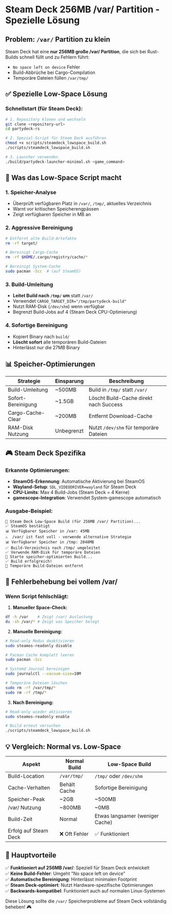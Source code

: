 # Steam Deck 256MB /var/ Partition - Spezielle Lösung

## Problem: `/var/` Partition zu klein

Steam Deck hat eine **nur 256MB große /var/ Partition**, die sich bei Rust-Builds schnell füllt und zu Fehlern führt:
- `No space left on device` Fehler
- Build-Abbrüche bei Cargo-Compilation  
- Temporäre Dateien füllen `/var/tmp/` 

## ✅ Spezielle Low-Space Lösung

### Schnellstart (für Steam Deck):

```bash
# 1. Repository klonen und wechseln
git clone <repository-url>
cd partydeck-rs

# 2. Spezial-Script für Steam Deck ausführen  
chmod +x scripts/steamdeck_lowspace_build.sh
./scripts/steamdeck_lowspace_build.sh

# 3. Launcher verwenden
./build/partydeck-launcher-minimal.sh <game_command>
```

## 🔧 Was das Low-Space Script macht

### 1. Speicher-Analyse
- Überprüft verfügbaren Platz in `/var/`, `/tmp/`, aktuelles Verzeichnis
- Warnt vor kritischen Speicherengpässen
- Zeigt verfügbaren Speicher in MB an

### 2. Aggressive Bereinigung
```bash
# Entfernt alte Build-Artefakte
rm -rf target/

# Bereinigt Cargo-Cache  
rm -rf $HOME/.cargo/registry/cache/*

# Bereinigt System-Cache
sudo pacman -Scc  # (auf SteamOS)
```

### 3. Build-Umleitung
- **Leitet Build nach `/tmp/` um** statt `/var/`
- Verwendet `CARGO_TARGET_DIR="/tmp/partydeck-build"`
- Nutzt RAM-Disk (`/dev/shm`) wenn verfügbar
- Begrenzt Build-Jobs auf 4 (Steam Deck CPU-Optimierung)

### 4. Sofortige Bereinigung
- Kopiert Binary nach `build/`
- **Löscht sofort** alle temporären Build-Dateien  
- Hinterlässt nur die 27MB Binary

## 📊 Speicher-Optimierungen

| Strategie | Einsparung | Beschreibung |
|-----------|------------|--------------|
| Build-Umleitung | ~500MB | Build in `/tmp/` statt `/var/` |
| Sofort-Bereinigung | ~1.5GB | Löscht Build-Cache direkt nach Success |
| Cargo-Cache-Clear | ~200MB | Entfernt Download-Cache |
| RAM-Disk Nutzung | Unbegrenzt | Nutzt `/dev/shm` für temporäre Dateien |

## 🎮 Steam Deck Spezifika

### Erkannte Optimierungen:
- **SteamOS-Erkennung**: Automatische Aktivierung bei SteamOS
- **Wayland-Setup**: `SDL_VIDEODRIVER=wayland` für Steam Deck
- **CPU-Limits**: Max 4 Build-Jobs (Steam Deck = 4 Kerne)
- **gamescope-Integration**: Verwendet System-gamescope automatisch

### Ausgabe-Beispiel:
```
💾 Steam Deck Low-Space Build (für 256MB /var/ Partition)...
✅ SteamOS bestätigt
📊 Verfügbarer Speicher in /var: 45MB
⚠️  /var/ ist fast voll - verwende alternative Strategie  
📊 Verfügbarer Speicher in /tmp: 2048MB
✅ Build-Verzeichnis nach /tmp/ umgeleitet
✅ Verwende RAM-Disk für temporäre Dateien
🔨 Starte speicher-optimierten Build...
✅ Build erfolgreich!
🧹 Temporäre Build-Dateien entfernt
```

## 🚨 Fehlerbehebung bei vollem /var/

### Wenn Script fehlschlägt:

1. **Manueller Space-Check:**
```bash
df -h /var    # Zeigt /var/ Auslastung
du -sh /var/* # Zeigt was Speicher belegt
```

2. **Manuelle Bereinigung:**
```bash
# Read-only Modus deaktivieren
sudo steamos-readonly disable

# Pacman Cache komplett leeren
sudo pacman -Scc

# Systemd Journal bereinigen
sudo journalctl --vacuum-size=10M

# Temporäre Dateien löschen
sudo rm -rf /var/tmp/*
sudo rm -rf /tmp/*
```

3. **Nach Bereinigung:**
```bash
# Read-only wieder aktivieren
sudo steamos-readonly enable

# Build erneut versuchen
./scripts/steamdeck_lowspace_build.sh
```

## 💡 Vergleich: Normal vs. Low-Space

| Aspekt | Normal Build | Low-Space Build |
|--------|--------------|-----------------|
| Build-Location | `/var/tmp/` | `/tmp/` oder `/dev/shm` |
| Cache-Verhalten | Behält Cache | Sofortige Bereinigung |
| Speicher-Peak | ~2GB | ~500MB |
| /var/ Nutzung | ~800MB | ~0MB |
| Build-Zeit | Normal | Etwas langsamer (weniger Cache) |
| Erfolg auf Steam Deck | ❌ Oft Fehler | ✅ Funktioniert |

## 🎯 Hauptvorteile

✅ **Funktioniert auf 256MB /var/**: Speziell für Steam Deck entwickelt  
✅ **Keine Build-Fehler**: Umgeht "No space left on device"  
✅ **Automatische Bereinigung**: Hinterlässt minimalen Footprint  
✅ **Steam Deck-optimiert**: Nutzt Hardware-spezifische Optimierungen  
✅ **Backwards-kompatibel**: Funktioniert auch auf normalen Linux-Systemen  

Diese Lösung sollte die `/var/` Speicherprobleme auf Steam Deck vollständig beheben! 🎮